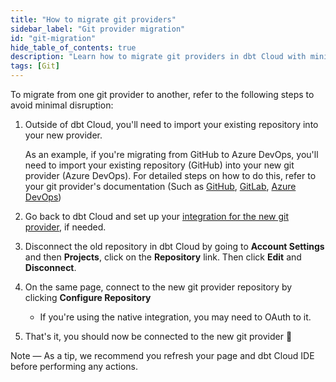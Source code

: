 ```yaml
---
title: "How to migrate git providers"
sidebar_label: "Git provider migration"
id: "git-migration"
hide_table_of_contents: true
description: "Learn how to migrate git providers in dbt Cloud with minimal disruption."
tags: [Git]
---
```


To migrate from one git provider to another, refer to the following steps to avoid minimal disruption:

1. Outside of dbt Cloud, you'll need to import your existing repository into your new provider. 
   
   As an example, if you're migrating from GitHub to Azure DevOps, you'll need to import your existing repository (GitHub) into your new git provider (Azure DevOps). For detailed steps on how to do this, refer to your git provider's documentation (Such as [GitHub](https://docs.github.com/en/migrations/importing-source-code/using-github-importer/importing-a-repository-with-github-importer), [GitLab](https://docs.gitlab.com/ee/user/project/import/repo_by_url.html), [Azure DevOps](https://learn.microsoft.com/en-us/azure/devops/repos/git/import-git-repository?view=azure-devops)) 
   
2. Go back to dbt Cloud and set up your [integration for the new git provider](/docs/cloud/git/connect-github), if needed. 
3. Disconnect the old repository in dbt Cloud by going to **Account Settings** and then **Projects**, click on the **Repository** link. Then click **Edit** and **Disconnect**. 
   
   <Lightbox src="/img/docs/dbt-cloud/disconnect-repo.gif" width="65%" title="Disconnect and reconnect you git repository in your dbt Cloud Account Settings pages."/>

4. On the same page, connect to the new git provider repository by clicking **Configure Repository**
   - If you're using the native integration, you may need to OAuth to it.
  
5. That's it, you should now be connected to the new git provider 🎉

Note &mdash; As a tip, we recommend you refresh your page and dbt Cloud IDE before performing any actions. 
